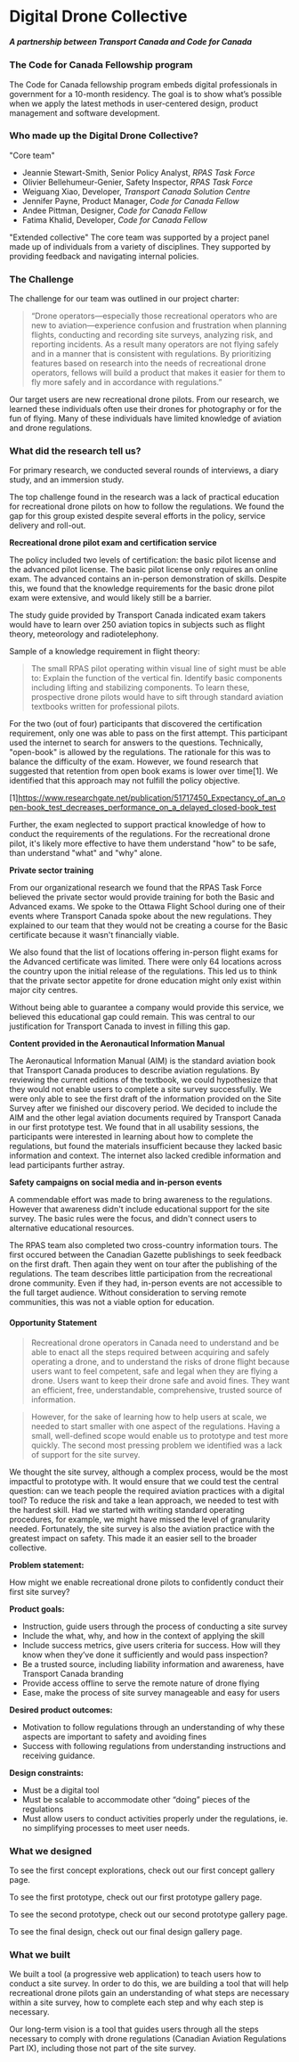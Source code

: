# Digital Drone Collective

##### _A partnership between Transport Canada and Code for Canada_ 


### The Code for Canada Fellowship program

The Code for Canada fellowship program embeds digital professionals in government for a 10-month residency. The goal is to show what’s possible when we apply the latest methods in user-centered design, product management and software development. 

### Who made up the Digital Drone Collective? 

"Core team"
* Jeannie Stewart-Smith, Senior Policy Analyst, _RPAS Task Force_
* Olivier Bellehumeur-Genier, Safety Inspector, _RPAS Task Force_
* Weiguang Xiao, Developer, _Transport Canada Solution Centre_
* Jennifer Payne, Product Manager, _Code for Canada Fellow_
* Andee Pittman, Designer, _Code for Canada Fellow_
* Fatima Khalid, Developer, _Code for Canada Fellow_

"Extended collective"
The core team was supported by a project panel made up of individuals from a variety of disciplines. They supported by providing feedback and navigating internal policies. 

### The Challenge

The challenge for our team was outlined in our project charter: 

> “Drone operators—especially those recreational operators who are new to aviation—experience confusion and frustration when planning flights, conducting and recording site surveys, analyzing risk, and reporting incidents. As a result many operators are not flying safely and in a manner that is consistent with regulations. By prioritizing features based on research into the needs of recreational drone operators, fellows will build a product that makes it easier for them to fly more safely and in accordance with regulations.”

Our target users are new recreational drone pilots. From our research, we learned these individuals often use their drones for photography or for the fun of flying. Many of these individuals have limited knowledge of aviation and drone regulations.

### What did the research tell us?
For primary research, we conducted several rounds of interviews, a diary study, and an immersion study. 

The top challenge found in the research was a lack of practical education for recreational drone pilots on how to follow the regulations. We found the gap for this group existed despite several efforts in the policy, service delivery and roll-out.

**Recreational drone pilot exam and certification service**

The policy included two levels of certification: the basic pilot license and the advanced pilot license. The basic pilot license only requires an online exam. The advanced contains an in-person demonstration of skills. Despite this, we found that the knowledge requirements for the basic drone pilot exam were extensive, and would likely still be a barrier. 

The study guide provided by Transport Canada indicated exam takers would have to learn over 250 aviation topics in subjects such as flight theory, meteorology and radiotelephony. 

Sample of a knowledge requirement in flight theory: 

> The small RPAS pilot operating within visual line of sight must be able to:
Explain the function of the vertical fin.
Identify basic components including lifting and stabilizing components.
To learn these, prospective drone pilots would have to sift through standard aviation textbooks written for professional pilots.  

For the two (out of four) participants that discovered the certification requirement, only one was able to pass on the first attempt. This participant used the internet to search for answers to the questions. Technically, "open-book" is allowed by the regulations. The rationale for this was to balance the difficulty of the exam. However, we found research that suggested that retention from open book exams is lower over time[1]. We identified that this approach may not fulfill the policy objective. 

[1]https://www.researchgate.net/publication/51717450_Expectancy_of_an_open-book_test_decreases_performance_on_a_delayed_closed-book_test

Further, the exam neglected to support practical knowledge of how to conduct the requirements of the regulations. For the recreational drone pilot, it's likely more effective to have them understand "how" to be safe, than understand "what" and "why" alone.  

**Private sector training**

From our organizational research we found that the RPAS Task Force believed the private sector would provide training for both the Basic and Advanced exams. We spoke to the Ottawa Flight School during one of their events where Transport Canada spoke about the new regulations. They explained to our team that they would not be creating a course for the Basic certificate because it wasn't financially viable. 

We also found that the list of locations offering in-person flight exams for the Advanced certificate was limited. There were only 64 locations across the country upon the initial release of the regulations. This led us to think that the private sector appetite for drone education might only exist within major city centres. 

Without being able to guarantee a company would provide this service, we believed this educational gap could remain. This was central to our justification for Transport Canada to invest in filling this gap.   

**Content provided in the Aeronautical Information Manual** 

The Aeronautical Information Manual (AIM) is the standard aviation book that Transport Canada produces to describe aviation regulations. By reviewing the current editions of the textbook, we could hypothesize that they would not enable users to complete a site survey successfully. We were only able to see the first draft of the information provided on the Site Survey after we finished our discovery period. We decided to include the AIM and the other legal aviation documents required by Transport Canada in our first prototype test. We found that in all usability sessions, the participants were interested in learning about how to complete the regulations, but found the materials insufficient because they lacked basic information and context. The internet also lacked credible information and lead participants further astray. 

**Safety campaigns on social media and in-person events**

A commendable effort was made to bring awareness to the regulations. However that awareness didn't include educational support for the site survey. The basic rules were the focus, and didn't connect users to alternative educational resources.   

The RPAS team also completed two cross-country information tours. The first occured between the Canadian Gazette publishings to seek feedback on the first draft. Then again they went on tour after the publishing of the regulations. The team describes little participation from the recreational drone community. Even if they had, in-person events are not accessible to the full target audience. Without consideration to serving remote communities, this was not a viable option for education.  

#### Opportunity Statement
> Recreational drone operators in Canada need to understand and be able to enact all the steps required between acquiring and safely operating a drone, and to understand the risks of drone flight because users want to feel competent, safe and legal when they are flying a drone. Users want to keep their drone safe and avoid fines. They want an efficient, free, understandable, comprehensive, trusted source of information.

> However, for the sake of learning how to help users at scale, we needed to start smaller with one aspect of the regulations. Having a small, well-defined scope would enable us to prototype and test more quickly. The second most pressing problem we identified was a lack of support for the site survey. 

We thought the site survey, although a complex process, would be the most impactful to prototype with. It would ensure that we could test the central question: can we teach people the required aviation practices with a digital tool? To reduce the risk and take a lean approach, we needed to test with the hardest skill. Had we started with writing standard operating procedures, for example, we might have missed the level of granularity needed.  Fortunately, the site survey is also the aviation practice with the greatest impact on safety. This made it an easier sell to the broader collective. 

**Problem statement:**

How might we enable recreational drone pilots to confidently conduct their first site survey?

**Product goals:**

* Instruction, guide users through the process of conducting a site survey
* Include the what, why, and how in the context of applying the skill 
* Include success metrics, give users criteria for success. How will they know when they’ve done it sufficiently and would pass inspection? 
* Be a trusted source, including liability information and awareness, have Transport Canada branding 
* Provide access offline to serve the remote nature of drone flying
* Ease, make the process of site survey manageable and easy for users

**Desired product outcomes:**

* Motivation to follow regulations through an understanding of why these aspects are important to safety and avoiding fines
* Success with following regulations from understanding instructions and receiving guidance.

**Design constraints:**

* Must be a digital tool
* Must be scalable to accommodate other “doing” pieces of the regulations
* Must allow users to conduct activities properly under the regulations, ie. no simplifying processes to meet user needs.

### What we designed
To see the first concept explorations, check out our first concept gallery page.

To see the first prototype, check out our first prototype gallery page.

To see the second prototype, check out our second prototype gallery page. 

To see the final design, check out our final design gallery page. 

### What we built

We built a tool (a progressive web application) to teach users how to conduct a site survey. In order to do this, we are building a tool that will help recreational drone pilots gain an understanding of what steps are necessary within a site survey, how to complete each step and why each step is necessary.

Our long-term vision is a tool that guides users through all the steps necessary to comply with drone regulations (Canadian Aviation Regulations Part IX), including those not part of the site survey.


